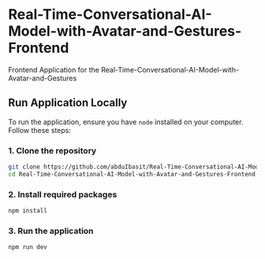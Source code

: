 # Real-Time-Conversational-AI-Model-with-Avatar-and-Gestures-Frontend
Frontend Application for the Real-Time-Conversational-AI-Model-with-Avatar-and-Gestures 

## Run Application Locally

To run the application, ensure you have `node` installed on your computer. Follow these steps:

### 1. Clone the repository
```bash
git clone https://github.com/abduIbasit/Real-Time-Conversational-AI-Model-with-Avatar-and-Gestures-Frontend.git
cd Real-Time-Conversational-AI-Model-with-Avatar-and-Gestures-Frontend
```

### 2. Install required packages
```bash
npm install
```

### 3. Run the application
```bash
npm run dev
```
